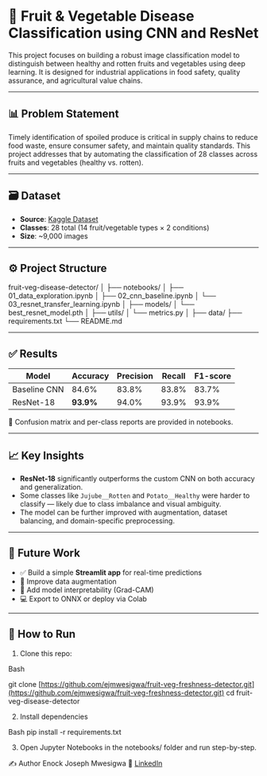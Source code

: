 # 🍎 Fruit & Vegetable Disease Classification using CNN and ResNet

This project focuses on building a robust image classification model to distinguish between healthy and rotten fruits and vegetables using deep learning. It is designed for industrial applications in food safety, quality assurance, and agricultural value chains.

---

## 📊 Problem Statement

Timely identification of spoiled produce is critical in supply chains to reduce food waste, ensure consumer safety, and maintain quality standards. This project addresses that by automating the classification of 28 classes across fruits and vegetables (healthy vs. rotten).

---

## 🗃️ Dataset

- **Source**: [Kaggle Dataset](https://www.kaggle.com/datasets/muhammad0subhan/fruit-and-vegetable-disease-healthy-vs-rotten)
- **Classes**: 28 total (14 fruit/vegetable types × 2 conditions)
- **Size**: ~9,000 images

---

## ⚙️ Project Structure
fruit-veg-disease-detector/
│
├── notebooks/
│ ├── 01_data_exploration.ipynb
│ ├── 02_cnn_baseline.ipynb
│ └── 03_resnet_transfer_learning.ipynb
│
├── models/
│ └── best_resnet_model.pth
│
├── utils/
│ └── metrics.py
│
├── data/
├── requirements.txt
└── README.md


---

## ✅ Results

| Model        | Accuracy | Precision | Recall | F1-score |
|--------------|----------|-----------|--------|----------|
| Baseline CNN | 84.6%    | 83.8%     | 83.8%  | 83.7%    |
| ResNet-18    | **93.9%** | 94.0%     | 93.9%  | 93.9%    |

🧠 Confusion matrix and per-class reports are provided in notebooks.

---

## 📈 Key Insights

- **ResNet-18** significantly outperforms the custom CNN on both accuracy and generalization.
- Some classes like `Jujube__Rotten` and `Potato__Healthy` were harder to classify — likely due to class imbalance and visual ambiguity.
- The model can be further improved with augmentation, dataset balancing, and domain-specific preprocessing.

---

## 🚀 Future Work

- ✅ Build a simple **Streamlit app** for real-time predictions
- 🔄 Improve data augmentation
- 🧠 Add model interpretability (Grad-CAM)
- 💻 Export to ONNX or deploy via Colab

---

## 📌 How to Run

1. Clone this repo:

Bash

git clone [https://github.com/ejmwesigwa/fruit-veg-freshness-detector.git](https://github.com/ejmwesigwa/fruit-veg-freshness-detector.git)
cd fruit-veg-disease-detector



2. Install dependencies

Bash
pip install -r requirements.txt


3. Open Jupyter Notebooks in the notebooks/ folder and run step-by-step.

✍️ Author
Enock Joseph Mwesigwa
🔗 [LinkedIn](https://www.linkedin.com/in/enock-joseph-mwesigwa/)
